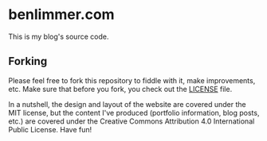 # benlimmer.com

This is my blog's source code.

## Forking

Please feel free to fork this repository to fiddle with it, make improvements, etc. Make sure that before you fork, you
check out the [LICENSE](https://github.com/blimmer/benlimmer.com/blob/main/LICENSE) file.

In a nutshell, the design and layout of the website are covered under the MIT license, but the content I've produced
(portfolio information, blog posts, etc.) are covered under the Creative Commons Attribution 4.0 International Public
License. Have fun!
